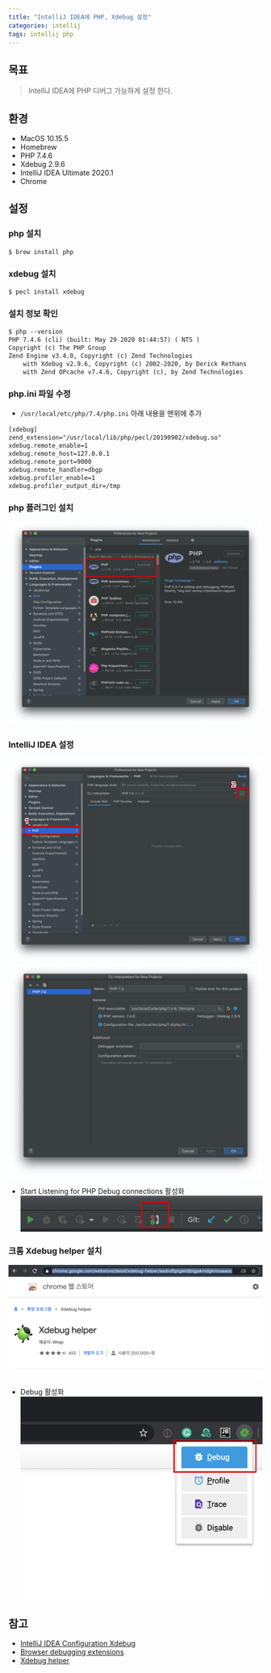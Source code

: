 ```yaml
---
title: "IntelliJ IDEA에 PHP, Xdebug 설정"
categories: intellij
tags: intellij php
---
```


## 목표
> IntelliJ IDEA에 PHP 디버그 가능하게 설정 한다.

## 환경
- MacOS 10.15.5
- Homebrew
- PHP 7.4.6
- Xdebug 2.9.6
- IntelliJ IDEA Ultimate 2020.1
- Chrome

## 설정

### php 설치
```
$ brew install php
```

### xdebug 설치
```
$ pecl install xdebug
```

### 설치 정보 확인
```
$ php --version
PHP 7.4.6 (cli) (built: May 29 2020 01:44:57) ( NTS )
Copyright (c) The PHP Group
Zend Engine v3.4.0, Copyright (c) Zend Technologies
    with Xdebug v2.9.6, Copyright (c) 2002-2020, by Derick Rethans
    with Zend OPcache v7.4.6, Copyright (c), by Zend Technologies
```

### php.ini 파일 수정
- `/usr/local/etc/php/7.4/php.ini` 아래 내용을 맨위에 추가
```
[xdebug]
zend_extension="/usr/local/lib/php/pecl/20190902/xdebug.so"
xdebug.remote_enable=1
xdebug.remote_host=127.0.0.1
xdebug.remote_port=9000
xdebug.remote_handler=dbgp
xdebug.profiler_enable=1
xdebug.profiler_output_dir=/tmp
```

### php 플러그인 설치
[![](/assets/images/intellij-php-01.png)](/assets/images/intellij-php-01.png)

### IntelliJ IDEA 설정
[![](/assets/images/intellij-php-02.png)](/assets/images/intellij-php-02.png)
[![](/assets/images/intellij-php-03.png)](/assets/images/intellij-php-03.png)
- Start Listening for PHP Debug connections 활성화
[![](/assets/images/intellij-php-05.png)](/assets/images/intellij-php-05.png)

### 크롬 Xdebug helper 설치
[![](/assets/images/intellij-php-04.png)](/assets/images/intellij-php-04.png)
- Debug 활성화
[![](/assets/images/intellij-php-06.png)](/assets/images/intellij-php-06.png)

## 참고
- [IntelliJ IDEA Configuration Xdebug](https://www.jetbrains.com/help/idea/2020.1/configuring-xdebug.html?utm_campaign=IU&utm_content=2020.1&utm_medium=link&utm_source=product#)
- [Browser debugging extensions](https://www.jetbrains.com/help/idea/2020.1/browser-debugging-extensions.html?utm_campaign=IU&utm_content=2020.1&utm_medium=link&utm_source=product)
- [Xdebug helper](https://chrome.google.com/webstore/detail/xdebug-helper/eadndfjplgieldjbigjakmdgkmoaaaoc)
